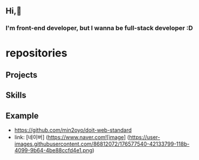## Hi,👋
### I'm front-end developer, but I wanna be full-stack developer :D


# repositories
## Projects

## Skills

## Example
- https://github.com/min2oyo/doit-web-standard
- link: [네이버] (https://www.naver.com![image] (https://user-images.githubusercontent.com/86812072/176577540-42133799-118b-4099-9b64-4be88ccfd4e1.png)





<!--
**min2oyo/min2oyo** is a ✨ _special_ ✨ repository because its `README.md` (this file) appears on your GitHub profile.

Here are some ideas to get you started:

- 🔭 I’m currently working on ...
- 🌱 I’m currently learning ...
- 👯 I’m looking to collaborate on ...
- 🤔 I’m looking for help with ...
- 💬 Ask me about ...
- 📫 How to reach me: ...
- 😄 Pronouns: ...
- ⚡ Fun fact: ...
-->
